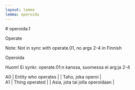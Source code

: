 ```yaml
---
layout: lemma
lemma: operoida
---
```


<div class="sense">
# <span class="sensename">operoida.1</span>

<span class="description">Operate</span>

Note: Not in sync with operate.01, no args 2-4 in Finnish

<span class="description">Operoida</span>

Huom! Ei synkr. operate.01:n kanssa, suomessa ei arg:ja 2-4

A0 | Entity who operates |   | Taho, joka operoi |  
A1 | Thing operated |   | Asia, jota tai jolla operoidaan |  

</div>

